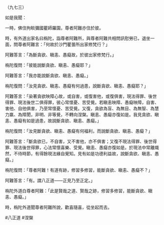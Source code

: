 （九七三）

如是我聞：

一時，佛住拘睒彌國瞿師羅園，尊者阿難亦住於彼。

時，有外道出家名曰栴陀，詣尊者阿難所，與尊者阿難共相問訊慰勞已，退坐一面，問尊者阿難言：「何故於沙門瞿曇所出家修梵行？」

阿難答言：「為斷貪欲、瞋恚、愚癡故，於彼出家修梵行。」

栴陀復問：「彼能說斷貪欲、瞋恚、愚癡耶？」

阿難答言：「我亦能說斷貪欲、瞋恚、愚癡。」

栴陀復問：「汝見貪欲、瞋恚、愚癡有何過患，說斷貪欲、瞋恚、愚癡耶？」

阿難答言：「染著貪欲映障心故，或自害，或復害他，或復俱害，現法得罪、後世得罪、現法後世二俱得罪，彼心常懷憂、苦受覺。若瞋恚映障、愚癡映障，自害、害他、自他俱害，乃至常懷憂、苦受覺。又復，貪欲為盲、為無目、為無智、為慧力羸、為障閡，非明、非等覺，不轉向涅槃。瞋恚、愚癡亦復如是。我見貪欲、瞋恚、愚癡有如是過患，故說斷貪欲、瞋恚、愚癡。」

栴陀復問：「汝見斷貪欲、瞋恚、愚癡有何福利，而說斷貪欲、瞋恚、愚癡？」

阿難答言：「斷貪欲已，不自害，又不害他，亦不俱害；又復不現法得罪、後世得罪、現法後世得罪，心法常懷喜樂、受覺。瞋恚、愚癡亦復如是。於現法中常離熾然，不待時節，有得餘現法緣自覺知。見有如是功德利益故，說斷貪欲、瞋恚、愚癡。」

栴陀復問：「尊者阿難！有道有跡，修習多修習，能斷貪欲、瞋恚、愚癡不？」

阿難答言：「有。謂八正道——正見乃至正定。」

栴陀外道白尊者阿難：「此是賢哉之道、賢哉之跡，修習多修習，能斷貪欲、瞋恚、愚癡。」

時，栴陀外道聞尊者阿難所說，歡喜隨喜，從坐起而去。





#八正道
#涅槃

